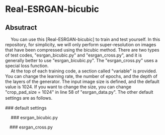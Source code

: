 # Real-ESRGAN-bicubic

## Absutract <br>
&emsp; You can use this [Real-ESRGAN-bicubic] to train and test yourself.
In this repository, for simplicity, we will only perform super-resolution on images that have been compressed using the bicubic method.
There are two types of test codes, "esrgan_bicubic.py" and "esrgan_cross.py", and it is generally better to use "esrgan_bicubic.py".
The "esrgan_cross.py" uses a special loss function.<br>
&emsp; At the top of each training code, a section called "variable" is provided.
You can change the learning rate, the number of epochs, and the depth of the layers of the generator.
The input image size is defined, and the default value is 1024. 
If you want to change the size, you can change "crop_pad_size = 1024" in line 58 of "esrgan_data.py".
The other default settings are as follows.　<br>

<pr>   ### default settings <br> </pr>


&emsp; ### esrgan_bicubic.py <br>

&emsp;### esrgan_cross.py <by>
  

